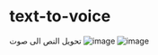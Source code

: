 # text-to-voice
تحويل النص الى صوت
![image](https://github.com/user-attachments/assets/09695002-8b7f-4a19-a734-ecb9734c083b)
![image](https://github.com/user-attachments/assets/ce2635cf-fbf1-4444-95fb-7d2c512868dd)
